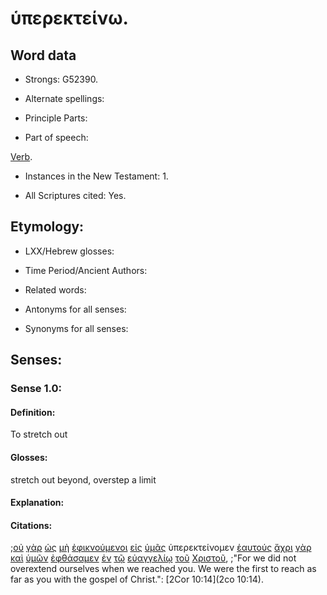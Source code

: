 # ὑπερεκτείνω.

<!-- Status: S2=NeedsFinalCheck -->
<!-- Lexica used for edits: BDAG, FFM, LN, A-S -->

## Word data

* Strongs: G52390.

* Alternate spellings:

* Principle Parts: 

* Part of speech: 

[Verb](http://ugg.readthedocs.io/en/latest/verb.html).

* Instances in the New Testament: 1.

* All Scriptures cited: Yes.

## Etymology: 

* LXX/Hebrew glosses: 

* Time Period/Ancient Authors: 

* Related words: 

* Antonyms for all senses:

* Synonyms for all senses: 

## Senses: 

### Sense 1.0:

#### Definition: 

To stretch out

#### Glosses:

stretch out beyond, overstep a limit

#### Explanation:

#### Citations:

;[οὐ](../G37560/01.md) [γὰρ](../G10630/01.md) [ὡς](../G56130/01.md) [μὴ](../G33610/01.md) [ἐφικνούμενοι](../G21850/01.md) [εἰς](../G15190/01.md) [ὑμᾶς](../G47710/01.md) ὑπερεκτείνομεν [ἑαυτούς](../G14380/01.md) [ἄχρι](../G08910/01.md) [γὰρ](../G10630/01.md) [καὶ](../G25320/01.md) [ὑμῶν](../G47710/01.md) [ἐφθάσαμεν](../G53480/01.md) [ἐν](../G17220/01.md) [τῷ](../G35880/01.md) [εὐαγγελίῳ](../G20980/01.md) [τοῦ](../G35880/01.md) [Χριστοῦ](../G55470/01.md), 
;"For we did not overextend ourselves when we reached you. We were the first to reach as far as you with the gospel of Christ.":
[2Cor 10:14](2co 10:14).
